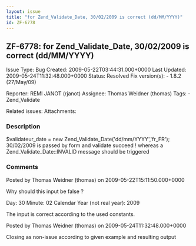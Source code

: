 ```yaml
---
layout: issue
title: "for Zend_Validate_Date, 30/02/2009 is correct (dd/MM/YYYY)"
id: ZF-6778
---
```


ZF-6778: for Zend\_Validate\_Date, 30/02/2009 is correct (dd/MM/YYYY)
---------------------------------------------------------------------

 Issue Type: Bug Created: 2009-05-22T03:44:31.000+0000 Last Updated: 2009-05-24T11:32:48.000+0000 Status: Resolved Fix version(s): - 1.8.2 (27/May/09)
 
 Reporter:  REMI JANOT (rjanot)  Assignee:  Thomas Weidner (thomas)  Tags: - Zend\_Validate
 
 Related issues: 
 Attachments: 
### Description

$validateur\_date = new Zend\_Validate\_Date('dd/mm/YYYY','fr\_FR'); 30/02/2009 is passed by form and validate succeed ! whereas a Zend\_Validate\_Date::INVALID message should be triggered

 

 

### Comments

Posted by Thomas Weidner (thomas) on 2009-05-22T15:11:50.000+0000

Why should this input be false ?

Day: 30 Minute: 02 Calendar Year (not real year): 2009

The input is correct according to the used constants.

 

 

Posted by Thomas Weidner (thomas) on 2009-05-24T11:32:48.000+0000

Closing as non-issue according to given example and resulting output

 

 